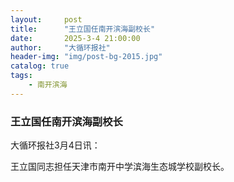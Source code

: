 ```yaml
---
layout:     post
title:      "王立国任南开滨海副校长"
date:       2025-3-4 21:00:00
author:     "大循环报社"
header-img: "img/post-bg-2015.jpg"
catalog: true
tags:
    - 南开滨海
---
```


### 王立国任南开滨海副校长

大循环报社3月4日讯：

王立国同志担任天津市南开中学滨海生态城学校副校长。